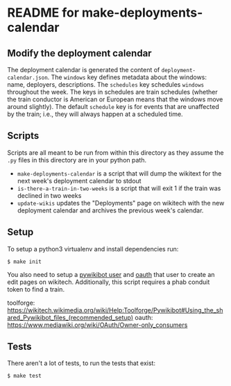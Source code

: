 # README for make-deployments-calendar

## Modify the deployment calendar

The deployment calendar is generated the content of `deployment-calendar.json`.
The `windows` key defines metadata about the windows: name, deployers, descriptions.
The `schedules` key schedules `windows` throughout the week. The keys in schedules
are train schedules (whether the train conductor is American or European means
that the windows move around slightly). The default `schedule` key is for events
that are unaffected by the train; i.e., they will always happen at a scheduled
time.

## Scripts

Scripts are all meant to be run from within this directory as they assume
the `.py` files in this directory are in your python path.

* `make-deployments-calendar` is a script that will dump the wikitext for the
  next week's deployment calendar to stdout
* `is-there-a-train-in-two-weeks` is a script that will exit 1 if the train
  was declined in two weeks
* `update-wikis` updates the "Deployments" page on wikitech with the new
  deployment calendar and archives the previous week's calendar.

## Setup

To setup a python3 virtualenv and install dependencies run:

```
$ make init
```

You also need to setup a [pywikibot user](toolforge) and [oauth](oauth) that
user to create an edit pages on wikitech. Additionally, this script requires
a phab conduit token to find a train.

toolforge: <https://wikitech.wikimedia.org/wiki/Help:Toolforge/Pywikibot#Using_the_shared_Pywikibot_files_(recommended_setup)>
oauth: <https://www.mediawiki.org/wiki/OAuth/Owner-only_consumers>

## Tests

There aren't a lot of tests, to run the tests that exist:

```
$ make test
```
